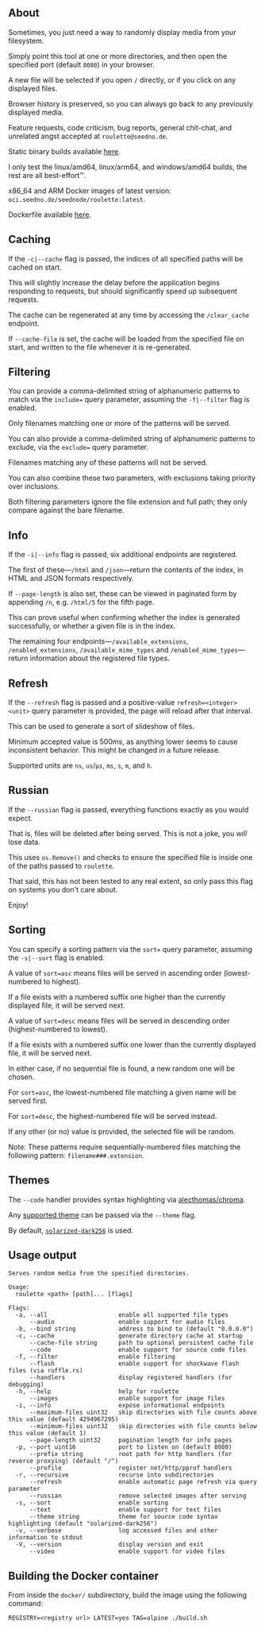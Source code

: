 ## About

Sometimes, you just need a way to randomly display media from your filesystem.

Simply point this tool at one or more directories, and then open the specified port (default `8080`) in your browser.

A new file will be selected if you open `/` directly, or if you click on any displayed files.

Browser history is preserved, so you can always go back to any previously displayed media.

Feature requests, code criticism, bug reports, general chit-chat, and unrelated angst accepted at `roulette@seedno.de`.

Static binary builds available [here](https://cdn.seedno.de/builds/roulette).

I only test the linux/amd64, linux/arm64, and windows/amd64 builds, the rest are all best-effort™.

x86_64 and ARM Docker images of latest version: `oci.seedno.de/seednode/roulette:latest`.

Dockerfile available [here](https://git.seedno.de/seednode/roulette/raw/branch/master/docker/Dockerfile).

## Caching

If the `-c|--cache` flag is passed, the indices of all specified paths will be cached on start.

This will slightly increase the delay before the application begins responding to requests, but should significantly speed up subsequent requests.

The cache can be regenerated at any time by accessing the `/clear_cache` endpoint.

If `--cache-file` is set, the cache will be loaded from the specified file on start, and written to the file whenever it is re-generated.

## Filtering

You can provide a comma-delimited string of alphanumeric patterns to match via the `include=` query parameter, assuming the `-f|--filter` flag is enabled.

Only filenames matching one or more of the patterns will be served.

You can also provide a comma-delimited string of alphanumeric patterns to exclude, via the `exclude=` query parameter.

Filenames matching any of these patterns will not be served.

You can also combine these two parameters, with exclusions taking priority over inclusions.

Both filtering parameters ignore the file extension and full path; they only compare against the bare filename.

## Info

If the `-i|--info` flag is passed, six additional endpoints are registered.

The first of these—`/html` and `/json`—return the contents of the index, in HTML and JSON formats respectively. 

If `--page-length` is also set, these can be viewed in paginated form by appending `/n`, e.g. `/html/5` for the fifth page.

This can prove useful when confirming whether the index is generated successfully, or whether a given file is in the index.

The remaining four endpoints—`/available_extensions`, `/enabled_extensions`, `/available_mime_types` and `/enabled_mime_types`—return information about the registered file types.

## Refresh

If the `--refresh` flag is passed and a positive-value `refresh=<integer><unit>` query parameter is provided, the page will reload after that interval.

This can be used to generate a sort of slideshow of files.

Minimum accepted value is 500ms, as anything lower seems to cause inconsistent behavior. This might be changed in a future release.

Supported units are `ns`, `us`/`µs`, `ms`, `s`, `m`, and `h`.

## Russian
If the `--russian` flag is passed, everything functions exactly as you would expect.

That is, files will be deleted after being served. This is not a joke, you *will* lose data.

This uses `os.Remove()` and checks to ensure the specified file is inside one of the paths passed to `roulette`.

That said, this has not been tested to any real extent, so only pass this flag on systems you don't care about.

Enjoy!

## Sorting

You can specify a sorting pattern via the `sort=` query parameter, assuming the `-s|--sort` flag is enabled.

A value of `sort=asc` means files will be served in ascending order (lowest-numbered to highest).

If a file exists with a numbered suffix one higher than the currently displayed file, it will be served next.

A value of `sort=desc` means files will be served in descending order (highest-numbered to lowest).

If a file exists with a numbered suffix one lower than the currently displayed file, it will be served next.

In either case, if no sequential file is found, a new random one will be chosen.

For `sort=asc`, the lowest-numbered file matching a given name will be served first.

For `sort=desc`, the highest-numbered file will be served instead.

If any other (or no) value is provided, the selected file will be random.

Note: These patterns require sequentially-numbered files matching the following pattern: `filename###.extension`.

## Themes
The `--code` handler provides syntax highlighting via [alecthomas/chroma](https://github.com/alecthomas/chroma).

Any [supported theme](https://pkg.go.dev/github.com/alecthomas/chroma/v2@v2.9.1/styles#pkg-variables) can be passed via the `--theme` flag.

By default, [`solarized-dark256`](https://xyproto.github.io/splash/docs/solarized-dark256.html) is used.

## Usage output
```
Serves random media from the specified directories.

Usage:
  roulette <path> [path]... [flags]

Flags:
  -a, --all                    enable all supported file types
      --audio                  enable support for audio files
  -b, --bind string            address to bind to (default "0.0.0.0")
  -c, --cache                  generate directory cache at startup
      --cache-file string      path to optional persistent cache file
      --code                   enable support for source code files
  -f, --filter                 enable filtering
      --flash                  enable support for shockwave flash files (via ruffle.rs)
      --handlers               display registered handlers (for debugging)
  -h, --help                   help for roulette
      --images                 enable support for image files
  -i, --info                   expose informational endpoints
      --maximum-files uint32   skip directories with file counts above this value (default 4294967295)
      --minimum-files uint32   skip directories with file counts below this value (default 1)
      --page-length uint32     pagination length for info pages
  -p, --port uint16            port to listen on (default 8080)
      --prefix string          root path for http handlers (for reverse proxying) (default "/")
      --profile                register net/http/pprof handlers
  -r, --recursive              recurse into subdirectories
      --refresh                enable automatic page refresh via query parameter
      --russian                remove selected images after serving
  -s, --sort                   enable sorting
      --text                   enable support for text files
      --theme string           theme for source code syntax highlighting (default "solarized-dark256")
  -v, --verbose                log accessed files and other information to stdout
  -V, --version                display version and exit
      --video                  enable support for video files
```

## Building the Docker container
From inside the `docker/` subdirectory, build the image using the following command:

`REGISTRY=<registry url> LATEST=yes TAG=alpine ./build.sh`
